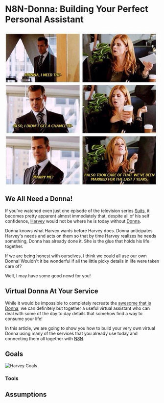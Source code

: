 # N8N-Donna: Building Your Perfect Personal Assistant
<div align="center">

![Donna](../img/Donna.jpg)

<div>
<div align="left">

## We All Need a Donna!

If you've watched even just one episode of the television series <a href="https://www.usanetwork.com/suits" target="_blank">Suits</a>, it becomes pretty apparent almost immediately that, despite all of his self confidence, <a href="https://suits.fandom.com/wiki/Harvey_Specter" target="_blank">Harvey</a> would not be where he is today without <a href="https://suits.fandom.com/wiki/Donna_Paulsen" target="_blank">Donna</a>.

Donna knows what Harvey wants before Harvey does. Donna anticipates Harvey's needs and acts on them so that by time Harvey realizes he needs something, Donna has already done it. She is the glue that holds his life together.

If we are being honest with ourselves, I think we could all use our own Donna! Wouldn't it be wonderful if all the little picky details in life were taken care of?

Well, I may have some good newd for you!

## Virtual Donna At Your Service

While it would be impossible to completely recreate the <a href="https://www.youtube.com/watch?v=3TMNcCquWhg" target="_blank">awesome that is Donna</a>, we can definitely but together a useful virtual assistant who can deal with some of the day to day details that somehow find a way to consume your life!

In this article, we are going to show you how to build your very own virtual Donna using many of the services that you already use today and connecting them all together with <a href="https://n8n.io" target="_blank">N8N</a>.

## Goals
![Harvey Goals](../img/HarveyGoals.jpg)
### Tools


## Assumptions


</div>
